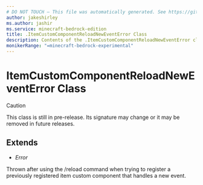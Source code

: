 ```yaml
---
# DO NOT TOUCH — This file was automatically generated. See https://github.com/mojang/minecraftapidocsgenerator to modify descriptions, examples, etc.
author: jakeshirley
ms.author: jashir
ms.service: minecraft-bedrock-edition
title: .ItemCustomComponentReloadNewEventError Class
description: Contents of the .ItemCustomComponentReloadNewEventError class.
monikerRange: "=minecraft-bedrock-experimental"
---
```

# ItemCustomComponentReloadNewEventError Class

> [!CAUTION]
> This class is still in pre-release.  Its signature may change or it may be removed in future releases.

## Extends
- *Error*

Thrown after using the /reload command when trying to register a previously registered item custom component that handles a new event.
